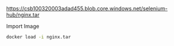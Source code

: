 <https://csb100320003adad455.blob.core.windows.net/selenium-hub/nginx.tar>

Import Image
```sh
docker load -i nginx.tar
```